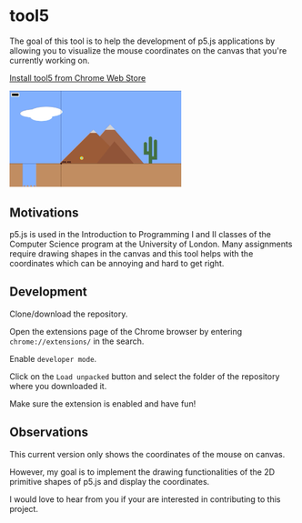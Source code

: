 # tool5

The goal of this tool is to help the development of p5.js applications by allowing you to visualize the mouse coordinates on the canvas that you're currently working on. 

[Install tool5 from Chrome Web Store](https://chrome.google.com/webstore/detail/tool5/ojgbgnoganlhgcidgcafijnnoigankog)

<img src="img/app.gif" width="60%">

## Motivations

p5.js is used in the Introduction to Programming I and II classes of the Computer Science program at the University of London.  Many assignments require drawing shapes in the canvas and this tool helps with the coordinates which can be annoying and hard to get right.


## Development

Clone/download the repository.

Open the extensions page of the Chrome browser by entering `chrome://extensions/` in the search.

Enable `developer mode`.

Click on the `Load unpacked` button and select the folder of the repository where you downloaded it. 

Make sure the extension is enabled and have fun!

## Observations

This current version only shows the coordinates of the mouse on canvas.

However, my goal is to implement the drawing functionalities of the 2D primitive shapes of p5.js and display the coordinates.

I would love to hear from you if your are interested in contributing to this project.
